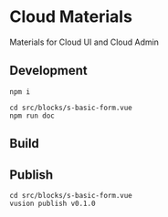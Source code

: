 # Cloud Materials

Materials for Cloud UI and Cloud Admin

## Development

``` shell
npm i
```

``` shell
cd src/blocks/s-basic-form.vue
npm run doc
```

<!-- ``` shell
npm install
npm run dev
``` -->

## Build

<!-- ``` shell
npm run build
``` -->

## Publish

``` shell
cd src/blocks/s-basic-form.vue
vusion publish v0.1.0
```
